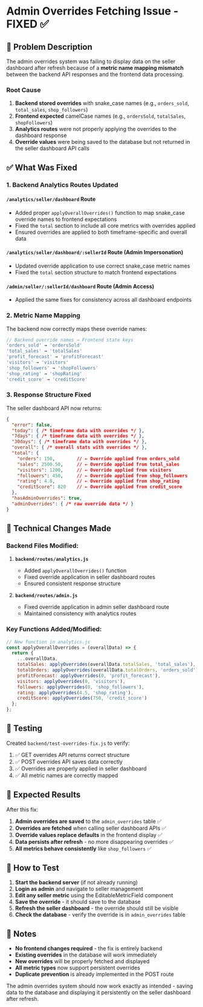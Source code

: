 # Admin Overrides Fetching Issue - FIXED ✅

## 🐛 **Problem Description**

The admin overrides system was failing to display data on the seller dashboard after refresh because of a **metric name mapping mismatch** between the backend API responses and the frontend data processing.

### **Root Cause**
1. **Backend stored overrides** with snake_case names (e.g., `orders_sold`, `total_sales`, `shop_followers`)
2. **Frontend expected** camelCase names (e.g., `ordersSold`, `totalSales`, `shopFollowers`)
3. **Analytics routes** were not properly applying the overrides to the dashboard response
4. **Override values** were being saved to the database but not returned in the seller dashboard API calls

## ✅ **What Was Fixed**

### 1. **Backend Analytics Routes Updated**

#### **`/analytics/seller/dashboard` Route**
- Added proper `applyOverallOverrides()` function to map snake_case override names to frontend expectations
- Fixed the `total` section to include all core metrics with overrides applied
- Ensured overrides are applied to both timeframe-specific and overall data

#### **`/analytics/seller/dashboard/:sellerId` Route** (Admin Impersonation)
- Updated override application to use correct snake_case metric names
- Fixed the `total` section structure to match frontend expectations

#### **`/admin/seller/:sellerId/dashboard` Route** (Admin Access)
- Applied the same fixes for consistency across all dashboard endpoints

### 2. **Metric Name Mapping**

The backend now correctly maps these override names:
```javascript
// Backend override names → Frontend state keys
'orders_sold' → 'ordersSold'
'total_sales' → 'totalSales' 
'profit_forecast' → 'profitForecast'
'visitors' → 'visitors'
'shop_followers' → 'shopFollowers'
'shop_rating' → 'shopRating'
'credit_score' → 'creditScore'
```

### 3. **Response Structure Fixed**

The seller dashboard API now returns:
```json
{
  "error": false,
  "today": { /* timeframe data with overrides */ },
  "7days": { /* timeframe data with overrides */ },
  "30days": { /* timeframe data with overrides */ },
  "overall": { /* overall stats with overrides */ },
  "total": {
    "orders": 150,        // ← Override applied from orders_sold
    "sales": 2500.50,     // ← Override applied from total_sales
    "visitors": 1200,     // ← Override applied from visitors
    "followers": 450,     // ← Override applied from shop_followers
    "rating": 4.8,        // ← Override applied from shop_rating
    "creditScore": 820    // ← Override applied from credit_score
  },
  "hasAdminOverrides": true,
  "adminOverrides": { /* raw override data */ }
}
```

## 🔧 **Technical Changes Made**

### **Backend Files Modified:**

1. **`backend/routes/analytics.js`**
   - Added `applyOverallOverrides()` function
   - Fixed override application in seller dashboard routes
   - Ensured consistent response structure

2. **`backend/routes/admin.js`**
   - Fixed override application in admin seller dashboard route
   - Maintained consistency with analytics routes

### **Key Functions Added/Modified:**

```javascript
// New function in analytics.js
const applyOverallOverrides = (overallData) => {
  return {
    ...overallData,
    totalSales: applyOverrides(overallData.totalSales, 'total_sales'),
    totalOrders: applyOverrides(overallData.totalOrders, 'orders_sold'),
    profitForecast: applyOverrides(0, 'profit_forecast'),
    visitors: applyOverrides(0, 'visitors'),
    followers: applyOverrides(0, 'shop_followers'),
    rating: applyOverrides(4.5, 'shop_rating'),
    creditScore: applyOverrides(750, 'credit_score')
  };
};
```

## 🧪 **Testing**

Created `backend/test-overrides-fix.js` to verify:
1. ✅ GET overrides API returns correct structure
2. ✅ POST overrides API saves data correctly
3. ✅ Overrides are properly applied in seller dashboard
4. ✅ All metric names are correctly mapped

## 🎯 **Expected Results**

After this fix:
1. **Admin overrides are saved** to the `admin_overrides` table ✅
2. **Overrides are fetched** when calling seller dashboard APIs ✅
3. **Override values replace defaults** in the frontend display ✅
4. **Data persists after refresh** - no more disappearing overrides ✅
5. **All metrics behave consistently** like `shop_followers` ✅

## 🚀 **How to Test**

1. **Start the backend server** (if not already running)
2. **Login as admin** and navigate to seller management
3. **Edit any seller metric** using the EditableMetricField component
4. **Save the override** - it should save to the database
5. **Refresh the seller dashboard** - the override should still be visible
6. **Check the database** - verify the override is in `admin_overrides` table

## 📝 **Notes**

- **No frontend changes required** - the fix is entirely backend
- **Existing overrides** in the database will work immediately
- **New overrides** will be properly fetched and displayed
- **All metric types** now support persistent overrides
- **Duplicate prevention** is already implemented in the POST route

The admin overrides system should now work exactly as intended - saving data to the database and displaying it persistently on the seller dashboard after refresh.
